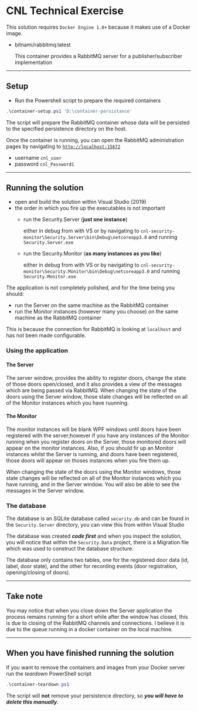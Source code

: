 # CNL Technical Exercise

This solution requires `Docker Engine 1.8+` because it makes use of a Docker image.

- bitnami/rabbitmq:latest

  This container provides a RabbitMQ server for a publisher/subscriber implementation
  
---

## Setup

- Run the Powershell script to prepare the required containers

```PowerShell
.\container-setup.ps1 'D:\container-persistance'
```

The script will prepare the RabbitMQ container whose data will be persisted to the specified persistence directory on the host.

Once the container is running, you can open the RabbitMQ administration pages by navigating to [`http://localhost:15672`](http://localhost:15672)

- username `cnl_user`
- password `cnl_Password1`

---

## Running the solution

- open and build the solution within Visual Studio (2019)
- the order in which you fire up the executables is not important
  - run the Security.Server (**just one instance**)

    either in debug from with VS or by navigating to `cnl-security-monitor\Security.Server\bin\Debug\netcoreapp3.0` and running `Security.Server.exe`
  - run the Security.Monitor (**as many instances as you like**)

    either in debug from with VS or by navigating to `cnl-security-monitor\Security.Monitor\bin\Debug\netcoreapp3.0` and running `Security.Monitor.exe`

The application is not completely polished, and for the time being you should:

- run the Server on the same machine as the RabbitMQ container
- run the Monitor instances (however many you choose) on the same machine as the RabbitMQ container

This is because the connection for RabbitMQ is looking at `localhost` and has not been made configurable.

### Using the application

#### The Server

The server window, provides the ability to register doors, change the state of those doors open/closed, and it also provides a view of the messages which are being passed via RabbitMQ. When changing the state of the doors using the Server window, those state changes will be reflected on all of the Monitor instances which you have ruunning.

#### The Monitor

The monitor instances will be blank WPF windows until doors have been registered with the server;however if you have any instances of the Monitor running when you register doors on the Server, those monitored doors will appear on the monitor instances. Also, if you should fir up an Monitor instances whilst the Server is running, and doors have been registered, those doors will appear on thoses instances when you fire them up.

When changing the state of the doors using the Monitor windows, those state changes will be reflected on all of the Monitor instances which you have running, and in the Server window. You will also be able to see the messages in the Server window.

### The database

The database is an SQLite database called `security.db` and can be found in the `Security.Server` directory, you can view this from within Visual Studio

The database was created **_code first_** and when you inspect the solution, you will notice that within the `Security.Data` project, there is a Migration file which was used to construct the database structure.

The database only contains two tables, one for the registered door data (id, label, door state), and the other for recording events (door registration, opening/closing of doors).

---

## Take note

You may notice that when you close down the Server application the process remains running for a short while after the window has closed, this is due to closing of the RabbitMQ channels and connections. I believe it is due to the queue running in a docker container on the local machine.

---

## When you have finished running the solution

If you want to remove the containers and images from your Docker server run the *teardown* PowerShell script

```PowerShell
.\container-teardown.ps1
```

The script will **not** remove your persistence directory, so **_you will have to delete this manually_**.
